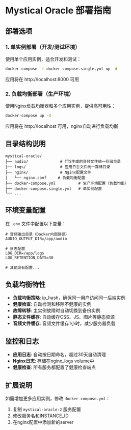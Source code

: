 # Mystical Oracle 部署指南

## 部署选项

### 1. 单实例部署（开发/测试环境）

使用单个应用实例，适合开发和测试：

```bash
docker-compose -f docker-compose.single.yml up -d
```

应用将在 http://localhost:8000 可用

### 2. 负载均衡部署（生产环境）

使用Nginx负载均衡器和多个应用实例，提供高可用性：

```bash
docker-compose up -d
```

应用将在 http://localhost 可用，nginx自动进行负载均衡

## 目录结构说明

```
mystical-oracle/
├── audio/              # TTS生成的音频文件统一存储目录
├── logs/               # 应用日志文件统一存储目录
├── nginx/              # Nginx配置文件
│   └── nginx.conf     # 负载均衡配置
├── docker-compose.yml          # 生产环境配置（负载均衡）
├── docker-compose.single.yml   # 单实例配置
└── ...
```

## 环境变量配置

在 `.env` 文件中配置以下变量：

```env
# 音频输出目录（Docker内部路径）
AUDIO_OUTPUT_DIR=/app/audio

# 日志配置
LOG_DIR=/app/logs
LOG_RETENTION_DAYS=30

# 其他现有配置...
```

## 负载均衡特性

- **负载均衡策略**: ip_hash，确保同一用户访问同一后端实例
- **健康检查**: 自动检测和移除不健康的实例
- **故障转移**: 主实例故障时自动切换到备份实例
- **静态文件缓存**: 自动缓存CSS、JS、图片等静态资源
- **音频文件缓存**: 音频文件缓存1小时，减少服务器负载

## 监控和日志

- **应用日志**: 自动按日期命名，超过30天自动清理
- **Nginx日志**: 存储在nginx_logs volume中
- **健康检查**: 所有服务都配置了健康检查端点

## 扩展说明

如需增加更多应用实例，修改 `docker-compose.yml`：

1. 复制 `mystical-oracle-2` 服务配置
2. 修改服务名和INSTANCE_ID
3. 在nginx配置中添加新的server